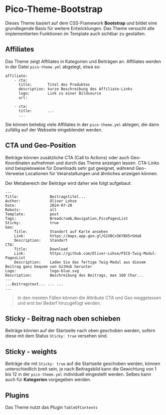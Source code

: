 # Pico-Theme-Bootstrap

Dieses Theme basiert auf dem CSS-Framework **Bootstrap** und bildet eine grundlegende Basis für weitere Entwicklungen. Das Theme versucht alle implementierten Funktionen im Template auch sichtbar zu gestalten.

## Affiliates

Das Theme zeigt Affiliates in Kategorien und Beiträgen an. Affiliates werden in der Datei `pico-theme.yml` abgelegt, etwa so:

    affiliate:
        - cta: 
          title:       Titel des Produktes
          description: kurze Beschreibung des Affiliate-Links
          logo:        Link zu einer Bildsource
          url:
      
        - cta:
          title:       ...
          ...

Sie können beliebig viele Affiliates in der `pico-theme.yml` ablegen, die dann zufällig auf der Webseite eingeblendet werden.

## CTA und Geo-Position

Beiträge können zusätzliche CTA (Call to Actions) oder auch Geo-Koordinaten aufnehmen und durch das Theme anzeigen lassen. CTA-Links sind beispielsweise für Downloads sehr gut geeignet, während Geo-Verweise Locationen für Veranstaltungen und ähnliches anzeigen können.

Der Metabereich der Beiträge wird daher wie folgt aufgebaut:

    ---
    Title:              Beitragstitel...
    Author:             Oliver Lohse
    Date:               2024-07-20
    Robots:             all
    Template:           post
    Tags:               Breadcrumb,Navigation,PicoPagesList
    Sticky:             true
    Geo:
        Title:          Standort auf Karte ansehen
        Link:           https://maps.app.goo.gl/G1VBCx5KYBX5rUda8
        Description:    Standort
    CTA:
        Title:          Download
        Link:           https://github.com/Oliver-Lohse/PICO-Twig-Modul-PagesList
        Description:    Laden Sie das fertige Twig-Modul aus diesem Beitrag ganz bequem von GitHub herunter
    Logo:               logo-blue.svg
    Description:        Beschreibung des Beitrags, max 160 Char...
    ---
    ...Beitragstext... ... ...
    ...

>In den meisten Fällen können die Attribute CTA und Geo weggelassen und erst bei Bedarf hinzugefügt werden.

## Sticky - Beitrag nach oben schieben

Beiträge können auf der Startseite nach oben geschoben werden, sofern diese mit dem Status `Sticky: true` versehen sind.

## Sticky - weights

Beiträge die mit `Sticky: true` auf die Startseite geschoben werden, können unterschiedlich breit sein, je nach Beitragsbild kann die Gewichtung von 1 bis 12 in der `pico-theme.yml` individuell eingestellt werden. Selbes kann auch für **Kategorien** vorgegeben werden.

## Plugins

Das Theme nutzt das Plugin `TableOfContents`